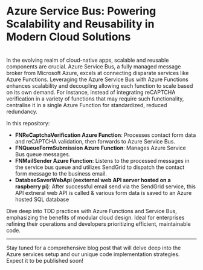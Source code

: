 <h1>Azure Service Bus: Powering Scalability and Reusability in Modern Cloud Solutions</h1>
<br>
In the evolving realm of cloud-native apps, scalable and reusable components are crucial. Azure Service Bus, a fully managed message broker from Microsoft Azure, excels at connecting disparate services like Azure Functions. Leveraging the Azure Service Bus with Azure Functions enhances scalability and decoupling allowing each function to scale based on its own demand. For instance, instead of integrating reCAPTCHA verification in a variety of functions that may require such functionality, centralise it in a single Azure Function for standardized, reduced redundancy.

In this repository:

- **FNReCaptchaVerification Azure Function**: Processes contact form data and reCAPTCHA validation, then forwards to Azure Service Bus.
- **FNQueueFormSubmission Azure Function**: Manages Azure Service Bus queue messages.
- **FNMailSender Azure Function**: Listens to the processed messages in the service bus queue and utilizes SendGrid to dispatch the contact form message to the business email.
- **DatabseSaverWebApi (eexternal web API server hosted on a raspberry pi)**: After successful email send via the SendGrid service, this API extneral web API is called & various form data is saved to an Azure hosted SQL database     

Dive deep into TDD practices with Azure Functions and Service Bus, emphasizing the benefits of modular cloud design. Ideal for enterprises refining their operations and developers prioritizing efficient, maintainable code.

---

Stay tuned for a comprehensive blog post that will delve deep into the Azure services setup and our unique code implementation strategies. Expect it to be published soon!
